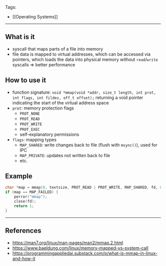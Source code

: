 Tags:
- [[Operating Systems]]
---
## What is it
- syscall that maps parts of a file into memory
- file data is mapped to virtual addresses, which can be accessed via pointers, which loads the data into physical memory without `read`/`write` syscalls => better performance

## How to use it
- function signature: `void *mmap(void *addr, size_t length, int prot, int flags, int fildes, off_t offset);` returning a void pointer indicating the start of the virtual address space
- `prot`: memory protection flags
    - `PROT_NONE`
    - `PROT_READ`
    - `PROT_WRITE`
    - `PROT_EXEC`
    - self-explanatory permissions
- `flags`: mapping types
    - `MAP_SHARED`: write changes back to file (flush with `msync()`), used for IPC
    - `MAP_PRIVATE`: updates not written back to file
    - etc.

## Example
```c
char *map = mmap(0, textsize, PROT_READ | PROT_WRITE, MAP_SHARED, fd, 0);
if (map == MAP_FAILED) {
    perror("mmap");
    close(fd);
    return 1;
}
```

---
## References
- https://man7.org/linux/man-pages/man2/mmap.2.html
- https://www.baeldung.com/linux/memory-mapped-vs-system-call
- https://programmingappliedai.substack.com/p/what-is-mmap-in-linux-and-how-it